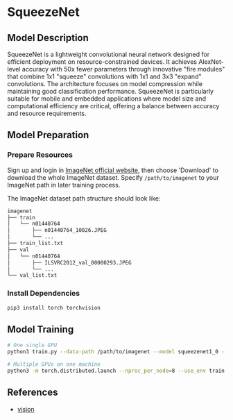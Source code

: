 # SqueezeNet

## Model Description

SqueezeNet is a lightweight convolutional neural network designed for efficient deployment on resource-constrained
devices. It achieves AlexNet-level accuracy with 50x fewer parameters through innovative "fire modules" that combine 1x1
"squeeze" convolutions with 1x1 and 3x3 "expand" convolutions. The architecture focuses on model compression while
maintaining good classification performance. SqueezeNet is particularly suitable for mobile and embedded applications
where model size and computational efficiency are critical, offering a balance between accuracy and resource
requirements.

## Model Preparation

### Prepare Resources

Sign up and login in [ImageNet official website](https://www.image-net.org/index.php), then choose 'Download' to
download the whole ImageNet dataset. Specify `/path/to/imagenet` to your ImageNet path in later training process.

The ImageNet dataset path structure should look like:

```bash
imagenet
├── train
│   └── n01440764
│       ├── n01440764_10026.JPEG
│       └── ...
├── train_list.txt
├── val
│   └── n01440764
│       ├── ILSVRC2012_val_00000293.JPEG
│       └── ...
└── val_list.txt
```

### Install Dependencies

```bash
pip3 install torch torchvision
```

## Model Training

```bash
# One single GPU
python3 train.py --data-path /path/to/imagenet --model squeezenet1_0 --lr 0.001

# Multiple GPUs on one machine
python3 -m torch.distributed.launch --nproc_per_node=8 --use_env train.py --data-path /path/to/imagenette --model squeezenet1_0 --lr 0.001
```

## References

- [vision](https://github.com/pytorch/vision/blob/main/torchvision/models/squeezenet.py)
